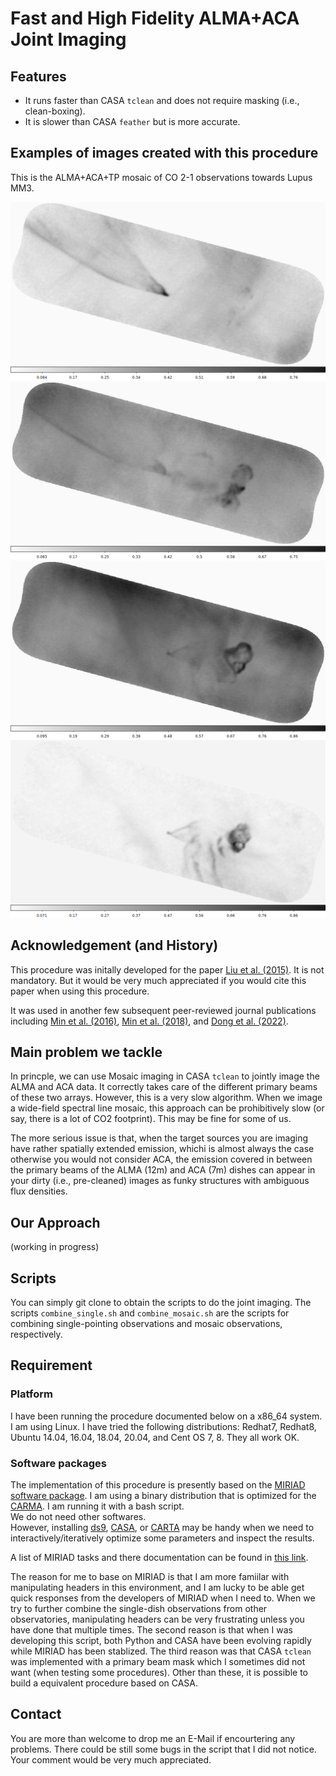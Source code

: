 # Fast and High Fidelity ALMA+ACA Joint Imaging

## Features

- It runs faster than CASA `tclean` and does not require masking (i.e., clean-boxing).  
- It is slower than CASA `feather` but is more accurate.



## Examples of images created with this procedure

This is the ALMA+ACA+TP mosaic of CO 2-1 observations towards Lupus MM3.

![Lupus MM3](/figures/channel_Lupusmm3_3.png)
![Lupus MM3](/figures/channel_Lupusmm3_4.png)
![Lupus MM3](/figures/channel_Lupusmm3_5.png)
![Lupus MM3](/figures/channel_Lupusmm3_6.png)



## Acknowledgement (and History)
This procedure was initally developed for the paper [Liu et al. (2015)](https://ui.adsabs.harvard.edu/abs/2015ApJ...804...37L/abstract). It is not mandatory. But it would be very much appreciated if you would cite this paper when using this procedure.  

It was used in another few subsequent peer-reviewed journal publications including [Min et al. (2016)](https://ui.adsabs.harvard.edu/abs/2016ApJ...824...99M/abstract), [Min et al. (2018)](https://ui.adsabs.harvard.edu/abs/2018ApJ...864..102M/abstract), and [Dong et al. (2022)](https://ui.adsabs.harvard.edu/abs/2022NatAs...6..331D/abstract).



## Main problem we tackle

In princple, we can use Mosaic imaging in CASA `tclean` to jointly image the ALMA and ACA data. It correctly takes care of the different primary beams of these two arrays. However, this is a very slow algorithm. When we image a wide-field spectral line mosaic, this approach can be prohibitively slow (or say, there is a lot of CO2 footprint). This may be fine for some of us.  

The more serious issue is that, when the target sources you are imaging have rather spatially extended emission, whichi is almost always the case otherwise you would not consider ACA, the emission covered in between the primary beams of the ALMA (12m) and ACA (7m) dishes can appear in your dirty (i.e., pre-cleaned) images as funky structures with ambiguous flux densities. 



## Our Approach

(working in progress)



## Scripts
You can simply git clone to obtain the scripts to do the joint imaging. The scripts `combine_single.sh` and `combine_mosaic.sh` are the scripts for combining single-pointing observations and mosaic observations, respectively.



## Requirement

### Platform
I have been running the procedure documented below on a x86_64 system. I am using Linux. I have tried the following distributions: Redhat7, Redhat8, Ubuntu 14.04, 16.04, 18.04, 20.04, and Cent OS 7, 8. They all work OK.  

### Software packages
The implementation of this procedure is presently based on the [MIRIAD software package](https://www.astro.umd.edu/~teuben/miriad/). I am using a binary distribution that is optimized for the [CARMA](https://en.wikipedia.org/wiki/Combined_Array_for_Research_in_Millimeter-wave_Astronomy). 
I am running it with a bash script.  
We do not need other softwares.  
However, installing [ds9](https://sites.google.com/cfa.harvard.edu/saoimageds9), [CASA](https://casa.nrao.edu/), or [CARTA](https://cartavis.org/) may be handy when we need to interactively/iteratively optimize some parameters and inspect the results.

A list of MIRIAD tasks and there documentation can be found in [this link](https://www.atnf.csiro.au/computing/software/miriad/taskindex.html).  

The reason for me to base on MIRIAD is that I am more famiilar with manipulating headers in this environment, and I am lucky to be able get quick responses from the developers of MIRIAD when I need to. When we try to further combine the single-dish observations from other observatories, manipulating headers can be very frustrating unless you have done that multiple times. The second reason is that when I was developing this script, both Python and CASA have been evolving rapidly while MIRIAD has been stablized. The third reason was that CASA `tclean` was implemented with a primary beam mask which I sometimes did not want (when testing some procedures). Other than these, it is possible to build a equivalent procedure based on CASA.



## Contact
You are more than welcome to drop me an E-Mail if encourtering any problems. There could be still some bugs in the script that I did not notice. Your comment would be very much appreciated.
